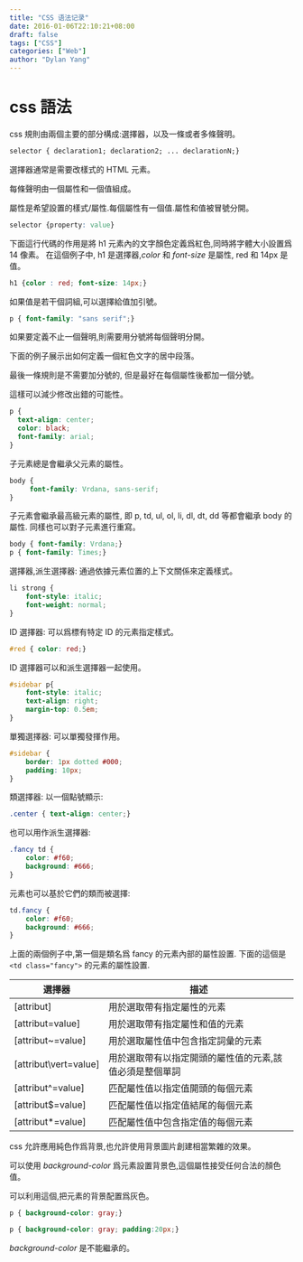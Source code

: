 ```yaml
---
title: "CSS 语法记录"
date: 2016-01-06T22:10:21+08:00
draft: false
tags: ["CSS"]
categories: ["Web"]
author: "Dylan Yang"
---
```


# css 語法
css 規則由兩個主要的部分構成:選擇器，以及一條或者多條聲明。

``` css
selector { declaration1; declaration2; ... declarationN;}
```

選擇器通常是需要改樣式的 HTML 元素。

每條聲明由一個屬性和一個值組成。

屬性是希望設置的樣式/屬性.每個屬性有一個值.屬性和值被冒號分開。

``` css
selector {property: value}
```

下面這行代碼的作用是將 h1 元素內的文字顏色定義爲紅色,同時將字體大小設置爲 14 像素。
在這個例子中, h1 是選擇器,*color* 和 *font-size* 是屬性, red 和 14px 是值。

``` css
h1 {color : red; font-size: 14px;}
```

如果值是若干個詞組,可以選擇給值加引號。

``` css
p { font-family: "sans serif";}
```

如果要定義不止一個聲明,則需要用分號將每個聲明分開。

下面的例子展示出如何定義一個紅色文字的居中段落。

最後一條規則是不需要加分號的, 但是最好在每個屬性後都加一個分號。

這樣可以減少修改出錯的可能性。

``` css
p {
  text-align: center;
  color: black;
  font-family: arial;
}
```

子元素總是會繼承父元素的屬性。

``` css
body {
     font-family: Vrdana, sans-serif;
}
```

子元素會繼承最高級元素的屬性, 即 p, td, ul, ol, li, dl, dt, dd 等都會繼承 body 的屬性. 同樣也可以對子元素進行重寫。

``` css
body { font-family: Vrdana;}
p { font-family: Times;}
```

選擇器,派生選擇器: 通過依據元素位置的上下文關係來定義樣式。

``` css
li strong {
    font-style: italic;
    font-weight: normal;
}
```

ID 選擇器: 可以爲標有特定 ID 的元素指定樣式。

``` css
#red { color: red;}
```

ID 選擇器可以和派生選擇器一起使用。

``` css
#sidebar p{
    font-style: italic;
    text-align: right;
    margin-top: 0.5em;
}
```

單獨選擇器: 可以單獨發揮作用。

``` css
#sidebar {
    border: 1px dotted #000;
    padding: 10px;
}
```

類選擇器: 以一個點號顯示:

``` css
.center { text-align: center;}
```

也可以用作派生選擇器:

``` css
.fancy td {
    color: #f60;
    background: #666;
}
```

元素也可以基於它們的類而被選擇:

``` css
td.fancy {
    color: #f60;
    background: #666;
}
```

上面的兩個例子中,第一個是類名爲 fancy 的元素內部的屬性設置. 下面的這個是 `<td class="fancy">` 的元素的屬性設置.


| 選擇器                 | 描述                                                    |
|-----------------------|---------------------------------------------------------|
| [attribut]            | 用於選取帶有指定屬性的元素                              |
| [attribut=value]      | 用於選取帶有指定屬性和值的元素                          |
| [attribut~=value]     | 用於選取屬性值中包含指定詞彙的元素                      |
| [attribut\vert=value] | 用於選取帶有以指定開頭的屬性值的元素,該值必須是整個單詞 |
| [attribut^=value]     | 匹配屬性值以指定值開頭的每個元素                        |
| [attribut$=value]     | 匹配屬性值以指定值結尾的每個元素                        |
| [attribut*=value]     | 匹配屬性值中包含指定值的每個元素                        |

css 允許應用純色作爲背景,也允許使用背景圖片創建相當繁雜的效果。

可以使用 *background-color* 爲元素設置背景色,這個屬性接受任何合法的顏色值。

可以利用這個,把元素的背景配置爲灰色。

``` css
p { background-color: gray;}

p { background-color: gray; padding:20px;}
```

*background-color* 是不能繼承的。
